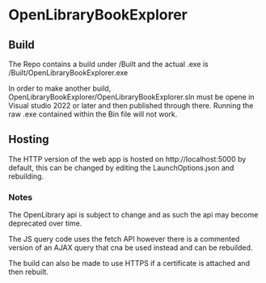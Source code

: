 # OpenLibraryBookExplorer

## Build

The Repo contains a build under /Built and the actual .exe is /Built/OpenLibraryBookExplorer.exe

In order to make another build, OpenLibraryBookExplorer/OpenLibraryBookExplorer.sln must be opene in Visual studio 2022 or later and then published through there. Running the raw .exe contained within the Bin file will not work.

## Hosting

The HTTP version of the web app is hosted on http://localhost:5000 by default, this can be changed by editing the LaunchOptions.json and rebuilding.

### Notes

The OpenLibrary api is subject to change and as such the api may become deprecated over time.

The JS query code uses the fetch API however there is a commented version of an AJAX query that cna be used instead and can be rebuilded.

The build can also be made to use HTTPS if a certificate is attached and then rebuilt. 
 
